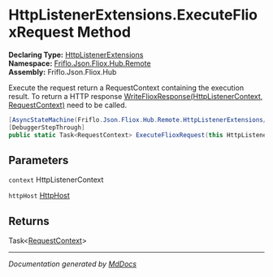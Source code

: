 ﻿<!--  
  <auto-generated>   
    The contents of this file were generated by a tool.  
    Changes to this file may be list if the file is regenerated  
  </auto-generated>   
-->

# HttpListenerExtensions.ExecuteFlioxRequest Method

**Declaring Type:** [HttpListenerExtensions](../index.md)  
**Namespace:** [Friflo.Json.Fliox.Hub.Remote](../../index.md)  
**Assembly:** Friflo.Json.Fliox.Hub

Execute the request return a RequestContext containing the execution result. To return a HTTP response [WriteFlioxResponse(HttpListenerContext, RequestContext)](WriteFlioxResponse.md) need to be called. 

```csharp
[AsyncStateMachine(Friflo.Json.Fliox.Hub.Remote.HttpListenerExtensions/<ExecuteFlioxRequest>d__0)]
[DebuggerStepThrough]
public static Task<RequestContext> ExecuteFlioxRequest(this HttpListenerContext context, HttpHost httpHost);
```

## Parameters

`context`  HttpListenerContext

`httpHost`  [HttpHost](../../HttpHost/index.md)

## Returns

Task\<[RequestContext](../../RequestContext/index.md)\>

___

*Documentation generated by [MdDocs](https://github.com/ap0llo/mddocs)*
